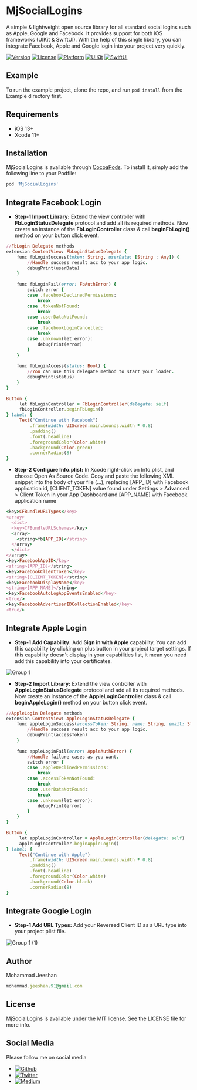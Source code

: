 # MjSocialLogins
A simple & lightweight open source library for all standard social logins such as Apple, Google and Facebook. It provides support for both iOS frameworks (UIKit & SwiftUI). With the help of this single library, you can integrate Facebook, Apple and Google login into your project very quickly.

[![Version](https://img.shields.io/cocoapods/v/MjSocialLogins.svg?style=flat)](https://cocoapods.org/pods/MjSocialLogins)
[![License](https://img.shields.io/cocoapods/l/MjSocialLogins.svg?style=flat)](https://cocoapods.org/pods/MjSocialLogins)
[![Platform](https://img.shields.io/cocoapods/p/MjSocialLogins.svg?style=flat)](https://cocoapods.org/pods/MjSocialLogins)
[![UIKit](https://img.shields.io/badge/UIKit-orange.svg?style=flat)](https://developer.apple.com/documentation/uikit)
[![SwiftUI](https://img.shields.io/badge/SwiftUI-blue.svg?style=flat)](https://developer.apple.com/xcode/swiftui/)

## Example

To run the example project, clone the repo, and run `pod install` from the Example directory first.

## Requirements

* iOS 13+
* Xcode 11+

## Installation

MjSocialLogins is available through [CocoaPods](https://cocoapods.org). To install
it, simply add the following line to your Podfile:

```ruby
pod 'MjSocialLogins'
```

## Integrate Facebook Login

* **Step-1 Import Library:** Extend the view controller with **FbLoginStatusDelegate** protocol and add all its required methods. Now create an instance of the **FbLoginController** class & call **beginFbLogin()** method on your button click event.


```ruby
//FbLogin Delegate methods
extension ContentView: FbLoginStatusDelegate {
    func fbLoginSuccess(token: String, userData: [String : Any]) {
        //Handle success result acc to your app logic.
        debugPrint(userData)
    }
    
    func fbLoginFail(error: FbAuthError) {
        switch error {
        case .facebookDeclinedPermissions:
            break
        case .tokenNotFound:
            break
        case .userDataNotFound:
            break
        case .facebookLoginCancelled:
            break
        case .unknown(let error):
            debugPrint(error)
        }
    }
    
    func fbLoginAccess(status: Bool) {
        //You can use this delegate method to start your loader.
        debugPrint(status)
    }
}
```

```ruby
Button {
     let fbLoginController = FbLoginController(delegate: self)
     fbLoginController.beginFbLogin()
} label: {
     Text("Continue with Facebook")
         .frame(width: UIScreen.main.bounds.width * 0.8)
         .padding()
         .font(.headline)
         .foregroundColor(Color.white)
         .background(Color.green)
         .cornerRadius(8)
}
```

* **Step-2 Configure Info.plist:** In Xcode right-click on Info.plist, and choose Open As Source Code.
Copy and paste the following XML snippet into the body of your file (<dict>...</dict>), replacing [APP_ID] with Facebook application id, [CLIENT_TOKEN] value found under Settings > Advanced > Client Token in your App Dashboard and [APP_NAME] with Facebook application name

```ruby
<key>CFBundleURLTypes</key>
<array>
  <dict>
  <key>CFBundleURLSchemes</key>
  <array>
    <string>fb[APP_ID]</string>
  </array>
  </dict>
</array>
<key>FacebookAppID</key>
<string>[APP_ID]</string>
<key>FacebookClientToken</key>
<string>[CLIENT_TOKEN]</string>
<key>FacebookDisplayName</key>
<string>[APP_NAME]</string>
<key>FacebookAutoLogAppEventsEnabled</key>
<true/>
<key>FacebookAdvertiserIDCollectionEnabled</key>
<true/>
```

## Integrate Apple Login
* **Step-1 Add Capability:** Add **Sign in with Apple** capability, You can add this capability by clicking on plus button in your project target settings. If this capability doesn't display in your capabilities list, it mean you need add this capability into your certificates. 

![Group 1](https://user-images.githubusercontent.com/66344914/184548254-68df0822-8488-49cc-96c9-37b9a7620284.png)

* **Step-2 Import Library:** Extend the view controller with **AppleLoginStatusDelegate** protocol and add all its required methods. Now create an instance of the **AppleLoginController** class & call **beginAppleLogin()** method on your button click event.

```ruby 
//AppleLogin Delegate methods
extension ContentView: AppleLoginStatusDelegate {
    func appleLoginSuccess(accessToken: String, name: String, email: String) {
        //Handle success result acc to your app logic.
        debugPrint(accessToken)
    }
    
    func appleLoginFail(error: AppleAuthError) {
        //Handle failure cases as you want.
        switch error {
        case .appleDeclinedPermissions:
            break
        case .accessTokenNotFound:
            break
        case .userDataNotFound:
            break
        case .unknown(let error):
            debugPrint(error)
        }
    }
} 
```

```ruby 
Button {
     let appleLoginController = AppleLoginController(delegate: self)
     appleLoginController.beginAppleLogin()
} label: {
     Text("Continue with Apple")
         .frame(width: UIScreen.main.bounds.width * 0.8)
         .padding()
         .font(.headline)
         .foregroundColor(Color.white)
         .background(Color.black)
         .cornerRadius(8)
}
```

## Integrate Google Login
* **Step-1 Add URL Types:** Add your Reversed Client ID as a URL type into your project plist file.  

![Group 1 (1)](https://user-images.githubusercontent.com/66344914/184591718-e7d38c08-23b8-4f6a-b3a8-65105f203ca0.png)

## Author

Mohammad Jeeshan
```ruby
mohammad.jeeshan.91@gmail.com
```

## License

MjSocialLogins is available under the MIT license. See the LICENSE file for more info.

## Social Media 

Please follow me on social media
* [![Github](https://img.shields.io/badge/Github-@MjCodingCamp-black.svg?style=flat)](https://github.com/MjCodingCamp)
* [![Twitter](https://img.shields.io/badge/Twitter-@MjCodingCamp-blue.svg?style=flat)](https://twitter.com/MjCodingCamp)
* [![Medium](https://img.shields.io/badge/Medium-@MjCodingCamp-orange.svg?style=flat)](https://medium.com/@MjCodingCamp)


